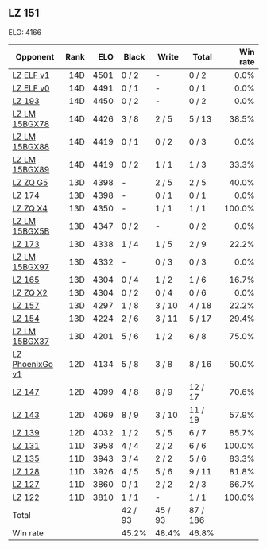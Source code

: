 ## LZ 151 ##

ELO: 4166

Opponent | Rank | ELO | Black | Write | Total | Win rate
---------|-----:|----:|-------|-------|-------|-------:
[LZ ELF v1](LZ%20ELF%20v1.md) | 14D | 4501 | 0 / 2 | - | 0 / 2 | 0.0%
[LZ ELF v0](LZ%20ELF%20v0.md) | 14D | 4491 | 0 / 1 | - | 0 / 1 | 0.0%
[LZ 193](LZ%20193.md) | 14D | 4450 | 0 / 2 | - | 0 / 2 | 0.0%
[LZ LM 15BGX78](LZ%20LM%2015BGX78.md) | 14D | 4426 | 3 / 8 | 2 / 5 | 5 / 13 | 38.5%
[LZ LM 15BGX88](LZ%20LM%2015BGX88.md) | 14D | 4419 | 0 / 1 | 0 / 2 | 0 / 3 | 0.0%
[LZ LM 15BGX89](LZ%20LM%2015BGX89.md) | 14D | 4419 | 0 / 2 | 1 / 1 | 1 / 3 | 33.3%
[LZ ZQ G5](LZ%20ZQ%20G5.md) | 13D | 4398 | - | 2 / 5 | 2 / 5 | 40.0%
[LZ 174](LZ%20174.md) | 13D | 4398 | - | 0 / 1 | 0 / 1 | 0.0%
[LZ ZQ X4](LZ%20ZQ%20X4.md) | 13D | 4350 | - | 1 / 1 | 1 / 1 | 100.0%
[LZ LM 15BGX5B](LZ%20LM%2015BGX5B.md) | 13D | 4347 | 0 / 2 | - | 0 / 2 | 0.0%
[LZ 173](LZ%20173.md) | 13D | 4338 | 1 / 4 | 1 / 5 | 2 / 9 | 22.2%
[LZ LM 15BGX97](LZ%20LM%2015BGX97.md) | 13D | 4332 | - | 0 / 3 | 0 / 3 | 0.0%
[LZ 165](LZ%20165.md) | 13D | 4304 | 0 / 4 | 1 / 2 | 1 / 6 | 16.7%
[LZ ZQ X2](LZ%20ZQ%20X2.md) | 13D | 4304 | 0 / 2 | 0 / 4 | 0 / 6 | 0.0%
[LZ 157](LZ%20157.md) | 13D | 4297 | 1 / 8 | 3 / 10 | 4 / 18 | 22.2%
[LZ 154](LZ%20154.md) | 13D | 4224 | 2 / 6 | 3 / 11 | 5 / 17 | 29.4%
[LZ LM 15BGX37](LZ%20LM%2015BGX37.md) | 13D | 4201 | 5 / 6 | 1 / 2 | 6 / 8 | 75.0%
[LZ PhoenixGo v1](LZ%20PhoenixGo%20v1.md) | 12D | 4134 | 5 / 8 | 3 / 8 | 8 / 16 | 50.0%
[LZ 147](LZ%20147.md) | 12D | 4099 | 4 / 8 | 8 / 9 | 12 / 17 | 70.6%
[LZ 143](LZ%20143.md) | 12D | 4069 | 8 / 9 | 3 / 10 | 11 / 19 | 57.9%
[LZ 139](LZ%20139.md) | 12D | 4032 | 1 / 2 | 5 / 5 | 6 / 7 | 85.7%
[LZ 131](LZ%20131.md) | 11D | 3958 | 4 / 4 | 2 / 2 | 6 / 6 | 100.0%
[LZ 135](LZ%20135.md) | 11D | 3943 | 3 / 4 | 2 / 2 | 5 / 6 | 83.3%
[LZ 128](LZ%20128.md) | 11D | 3926 | 4 / 5 | 5 / 6 | 9 / 11 | 81.8%
[LZ 127](LZ%20127.md) | 11D | 3860 | 0 / 1 | 2 / 2 | 2 / 3 | 66.7%
[LZ 122](LZ%20122.md) | 11D | 3810 | 1 / 1 | - | 1 / 1 | 100.0%
Total | | | 42 / 93 | 45 / 93 | 87 / 186 | 
Win rate| | | 45.2% | 48.4% | 46.8% | 
